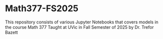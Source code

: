# Math377-FS2025
This repository consists of various Jupyter Notebooks that covers models in the course Math 377 Taught at UVic in Fall Semester of 2025 by Dr. Trefor Bazett